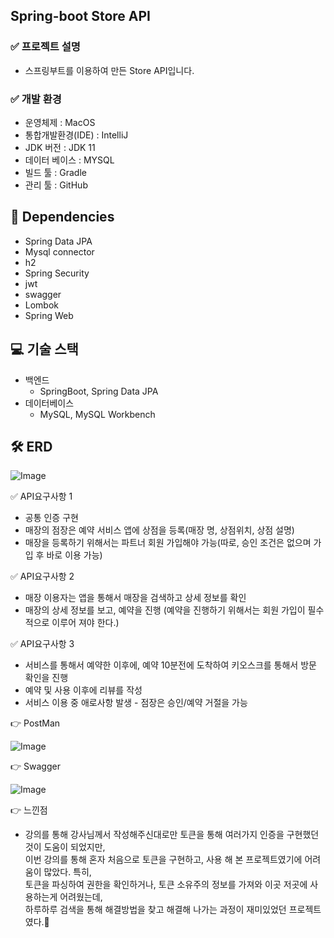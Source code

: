 ## Spring-boot Store API

### ✅ 프로젝트 설명
- 스프링부트를 이용하여 만든 Store API입니다.

### ✅ 개발 환경
- 운영체제 : MacOS
- 통합개발환경(IDE) : IntelliJ
- JDK 버전 : JDK 11
- 데이터 베이스 : MYSQL
- 빌드 툴 : Gradle
- 관리 툴 : GitHub

## 🔌 Dependencies
- Spring Data JPA
- Mysql connector
- h2
- Spring Security
- jwt
- swagger
- Lombok
- Spring Web


## 💻 기술 스택
- 백엔드
    - SpringBoot, Spring Data JPA
- 데이터베이스
    - MySQL, MySQL Workbench

## 🛠 ERD

![Image](https://github.com/casealot/casealot-backend/assets/101981639/a5a705cb-75db-4244-9e21-eae90fdc3d76)



✅ API요구사항 1
- 공통 인증 구현
- 매장의 점장은 예약 서비스 앱에 상점을 등록(매장 명, 상점위치, 상점 설명)
- 매장을 등록하기 위해서는 파트너 회원 가입해야 가능(따로, 승인 조건은 없으며 가입 후 바로 이용 가능)

✅ API요구사항 2
- 매장 이용자는 앱을 통해서 매장을 검색하고 상세 정보를 확인
- 매장의 상세 정보를 보고, 예약을 진행 (예약을 진행하기 위해서는 회원 가입이 필수적으로 이루어 져야 한다.)

✅ API요구사항 3
- 서비스를 통해서 예약한 이후에, 예약 10분전에 도착하여 키오스크를 통해서 방문 확인을 진행
- 예약 및 사용 이후에 리뷰를 작성
- 서비스 이용 중 애로사항 발생 - 점장은 승인/예약 거절을 가능

👉 PostMan

![Image](https://github.com/casealot/casealot-backend/assets/101981639/ce9606cd-53f7-4c32-ba2c-fb5c1ab606b6)

👉 Swagger

![Image](https://github.com/casealot/casealot-backend/assets/101981639/c8d03995-37be-4140-8e56-7d0e0bf5a57b)

[//]: # (🍏 API 활용법 &#40;임시~!&#41;)

[//]: # ()
[//]: # (회원가입)

[//]: # ()
[//]: # (![Image]&#40;https://github.com/IamAnjaehyun/fastcampus-project-board/assets/101981639/cad8e557-3e73-42ab-b9a7-4f273c4bc8e8&#41;)

[//]: # ()
[//]: # (로그인)

[//]: # ()
[//]: # (![Image]&#40;https://github.com/IamAnjaehyun/fastcampus-project-board/assets/101981639/95a82189-255c-4ef4-981b-98d8c95168ef&#41;)

[//]: # ()
[//]: # (권한 부여)

[//]: # ()
[//]: # (![Image]&#40;https://github.com/IamAnjaehyun/fastcampus-project-board/assets/101981639/8616bb5a-e5eb-446a-bffc-34451b387c5d&#41;)

[//]: # ()
[//]: # (식당 등록 &#40;권한이 있을 시에만 가능&#41;)

[//]: # ()
[//]: # (![Image]&#40;https://github.com/IamAnjaehyun/fastcampus-project-board/assets/101981639/6296b66f-4c33-4603-a2c9-a31479c57c4c&#41;)

[//]: # ()
[//]: # (식당 조회)

[//]: # ()
[//]: # (![Image]&#40;https://github.com/IamAnjaehyun/fastcampus-project-board/assets/101981639/aa669d88-684a-4974-b24a-d0c06870da66&#41;)

[//]: # ()
[//]: # (식당 예약 &#40;식당 조회 후 식당 번호를 통해 예약&#41;)

[//]: # ()
[//]: # (![Image]&#40;https://github.com/IamAnjaehyun/fastcampus-project-board/assets/101981639/6f2c652b-a87b-4df0-b9e4-908b38eb7f8b&#41;)

[//]: # ()
[//]: # (예약 정보 확인 &#40;사장 번호를 통해 사장이 보유한 식당의 예약 정보를 확인&#41;)

[//]: # ()
[//]: # (![Image]&#40;https://github.com/IamAnjaehyun/fastcampus-project-board/assets/101981639/b773145b-2619-4e94-a468-69b9c0a4e66f&#41;)

[//]: # ()
[//]: # (예약 승인 &#40;사장 토큰을 통해 phoneNum 비교하여 파트너인지 확인&#41;)

[//]: # ()
[//]: # (![Image]&#40;https://github.com/IamAnjaehyun/fastcampus-project-board/assets/101981639/5bb9893c-484b-4d25-94d6-af1d2850305b&#41;)

[//]: # ()
[//]: # (예약 승인, 거절 후 예약 정보 확인)

[//]: # ()
[//]: # (![Image]&#40;https://github.com/IamAnjaehyun/fastcampus-project-board/assets/101981639/4640c8bb-c048-4243-9bbc-a24ee01c1df4&#41;)

[//]: # ()
[//]: # (![Image]&#40;https://github.com/IamAnjaehyun/fastcampus-project-board/assets/101981639/f3eceaef-9993-4673-b437-72f21c126a36&#41;)

[//]: # ()
[//]: # (휴대폰 번호 입력을 통해 10분전 매장도착 확인)

[//]: # ()
[//]: # (![Image]&#40;https://github.com/IamAnjaehyun/fastcampus-project-board/assets/101981639/5976b8bb-4420-444b-937d-1bfe5eb77ce1&#41;)

[//]: # ()
[//]: # ()
[//]: # (상점 이용 후 리뷰 작성)

[//]: # ()
[//]: # (![Image]&#40;https://github.com/IamAnjaehyun/fastcampus-project-board/assets/101981639/cc4b5ef6-ce0c-41b2-a31f-dcfefeebe939&#41;)

👉 느낀점
- 강의를 통해 강사님께서 작성해주신대로만 토큰을 통해 여러가지 인증을 구현했던 것이 도움이 되었지만,</br>
이번 강의를 통해 혼자 처음으로 토큰을 구현하고, 사용 해 본 프로젝트였기에 어려움이 많았다. 특히, </br>
토큰을 파싱하여 권한을 확인하거나, 토큰 소유주의 정보를 가져와 이곳 저곳에 사용하는게 어려웠는데, </br>
하루하루 검색을 통해 해결방법을 찾고 해결해 나가는 과정이 재미있었던 프로젝트였다.💪


